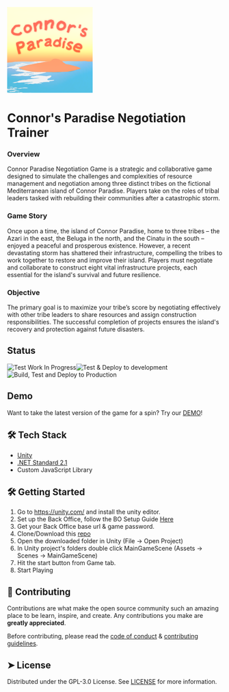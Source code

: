<img src="https://github.com/Negotiation-Trainer/negotiation-trainer/blob/a1cf9afacd9900871d50bc5115f7474f1c6a1523/Assets/Connor's%20Paradise%20Logo.png" width="200px"/>

# Connor's Paradise Negotiation Trainer

### Overview
Connor Paradise Negotiation Game is a strategic and collaborative game designed to simulate the challenges and complexities of resource management and negotiation among three distinct tribes on the fictional Mediterranean island of Connor Paradise. Players take on the roles of tribal leaders tasked with rebuilding their communities after a catastrophic storm.

### Game Story
Once upon a time, the island of Connor Paradise, home to three tribes – the Azari in the east, the Beluga in the north, and the Cinatu in the south – enjoyed a peaceful and prosperous existence. However, a recent devastating storm has shattered their infrastructure, compelling the tribes to work together to restore and improve their island. Players must negotiate and collaborate to construct eight vital infrastructure projects, each essential for the island's survival and future resilience.

### Objective
The primary goal is to maximize your tribe’s score by negotiating effectively with other tribe leaders to share resources and assign construction responsibilities. The successful completion of projects ensures the island's recovery and protection against future disasters.

## Status
![Test Work In Progress](https://github.com/Negotiation-Trainer/negotiation-trainer/actions/workflows/on-push-working-branches.yml/badge.svg)![Test & Deploy to development](https://github.com/Negotiation-Trainer/negotiation-trainer/actions/workflows/on-push-main.yml/badge.svg)![Build, Test and Deploy to Production](https://github.com/Negotiation-Trainer/negotiation-trainer/actions/workflows/on-release-released.yml/badge.svg)

## Demo
Want to take the latest version of the game for a spin? Try our [DEMO](https://negotiation-trainer.github.io/negotiation-trainer/production/index.html)!
        
## 🛠️ Tech Stack
- [Unity](https://unity.com/)
- [.NET Standard 2.1](https://dotnet.microsoft.com/en-us/)
- Custom JavaScript Library


## 🛠️ Getting Started
1. Go to https://unity.com/ and install the unity editor.
2. Set up the Back Office, follow the BO Setup Guide [Here](https://github.com/Negotiation-Trainer/negotiation-backoffice)
3. Get your Back Office base url &  game password.
4. Clone/Download this [repo](https://github.com/Negotiation-Trainer/negotiation-trainer)
5. Open the downloaded folder in Unity (File -> Open Project)
6. In Unity project's folders double click MainGameScene (Assets -> Scenes -> MainGameScene)
7. Hit the start button from Game tab.
8. Start Playing
        

## 🍰 Contributing    
Contributions are what make the open source community such an amazing place to be learn, inspire, and create. Any contributions you make are **greatly appreciated**.

Before contributing, please read the [code of conduct](CODE_OF_CONDUCT.md) & [contributing guidelines](CONTRIBUTING.md).

## ➤ License
Distributed under the GPL-3.0 License. See [LICENSE](LICENSE) for more information.
